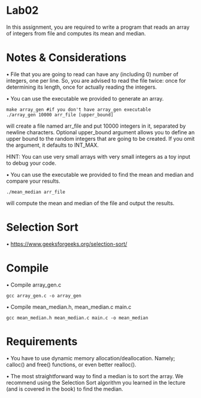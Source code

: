 # Lab02

In this assignment, you are required to write a program that reads an array of
integers from file and computes its mean and median.

# Notes & Considerations

• File that you are going to read can have any (including 0) number of integers, one per line. So,
you are advised to read the file twice: once for determining its length, once for
actually reading the integers.

• You can use the executable we provided to generate an array.

```
make array_gen #if you don't have array_gen executable
./array_gen 10000 arr_file [upper_bound]
```

will create a file named arr_file and put 10000 integers in it, separated by newline
characters. Optional upper_bound argument allows you to define an upper bound to the
random integers that are going to be created. If you omit the argument, it defaults to
INT_MAX. 

HINT: You can use very small arrays with very small integers as a toy input
to debug your code.

• You can use the executable we provided to find the mean and median and
compare your results.

```
./mean_median arr_file
```

will compute the mean and median of the file and output the results.

# Selection Sort
• https://www.geeksforgeeks.org/selection-sort/

# Compile
• Compile array_gen.c

```
gcc array_gen.c -o array_gen
```
• Compile mean_median.h, mean_median.c main.c

```
gcc mean_median.h mean_median.c main.c -o mean_median
```

# Requirements
• You have to use dynamic memory allocation/deallocation. Namely; calloc() and
free() functions, or even better realloc().

• The most straightforward way to find a median is to sort the array. We recommend using the Selection Sort algorithm you learned in the lecture (and is covered in the book) to find the median.
